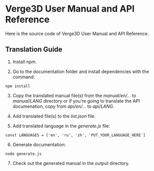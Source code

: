 # Verge3D User Manual and API Reference

Here is the source code of Verge3D User Manual and API Reference.

## Translation Guide

1. Install npm.

2. Go to the documentation folder and install dependencies with the command:
```
npm install
```

3. Copy the translated manual file(s) from the *manual/en/...* to *manual/LANG* directory or if you're going to translate the API documenation, copy from *api/en/...* to *api/LANG*.

4. Add translated file(s) to the *list.json* file.

5. Add translated language in the *generate.js* file:
```
const LANGUAGES = ['en', 'ru', 'zh', 'PUT_YOUR_LANGUAGE_HERE']
```

6. Generate documentation:
```
node generate.js
```

7. Check out the generated manual in the *output* directory.
